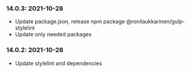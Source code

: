 ### 14.0.3: 2021-10-28

* Update package.json, release npm package @ronilaukkarinen/gulp-stylelint
* Update only needed packages

### 14.0.2: 2021-10-28

* Update stylelint and dependencies
